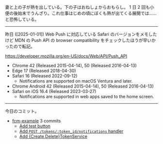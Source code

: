 妻と上の子が熱を出している。下の子はおねしょからおもらし。 1 日 2 回も小便の後始末でうんざり。これ仕事はじめの頃にぼくも熱が出てくる展開では……と恐怖している。

---

昨日 ([2025-01-01]) Web Push に対応している Safari のバージョンをメモしたけど MDN の Push API の browser compatibility をチェックしたほうが早いかったので転記。

<https://developer.mozilla.org/en-US/docs/Web/API/Push_API>

- Chrome 42 (Released 2015-04-14), 50 (Released 2016-04-13)
- Edge 17 (Released 2018-04-30)
- Safari 16 (Released 2022-09-12)
  - Notifications are supported on macOS Ventura and later.
- Chrome Android 42 (Released 2015-04-14), 50 (Released 2016-04-13)
- Safari on iOS 16.4 (Released 2023-03-27)
  - Notifications are supported in web apps saved to the home screen.

---

今日のコミット。

- [fcm-example](https://github.com/bouzuya/fcm-example) 3 commits
  - [Add test button](https://github.com/bouzuya/fcm-example/commit/ef3e7c4f63a610b73bd846223258246090ecbd97)
  - [Add `POST /tokens/:token_id/notifications` handler](https://github.com/bouzuya/fcm-example/commit/58bb1742b9d902c79b93d83f84de3d95e22a3d51)
  - [Add {Create,Delete}TokenService](https://github.com/bouzuya/fcm-example/commit/4e013059adb407238be37b6718af3646b0bc3c40)

